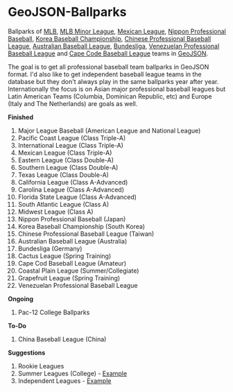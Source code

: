 GeoJSON-Ballparks
=================

Ballparks of [MLB](http://mlb.com), [MLB Minor League](http://www.milb.com/), [Mexican League](http://www.milb.com/index.jsp?sid=l125), [Nippon Professional Baseball](http://www.npb.or.jp), [Korea Baseball Championship](http://www.koreabaseball.com/), [Chinese Professional Baseball League](http://www.cpbl.com.tw), [Australian Baseball League](http://web.theabl.com.au), [Bundesliga](http://baseball-bundesliga.de/), [Venezuelan Professional Baseball League](http://www.lvbp.com/) and [Cape Code Baseball League](http://www.capecodbaseball.org/) teams in [GeoJSON](http://geojson.org).

The goal is to get all professional baseball team ballparks in GeoJSON format.  I'd also like to get independent baseball league teams in the database but they don't always play in the same ballparks year after year.  Internationally the focus is on Asian major professional baseball leagues but Latin American Teams (Columbia, Dominican Republic, etc) and Europe (Italy and The Netherlands) are goals as well.

**Finished**

1. Major League Baseball (American League and National League)
2. Pacific Coast League (Class Triple-A)
3. International League (Class Triple-A)
4. Mexican League (Class Triple-A)
5. Eastern League (Class Double-A)
6. Southern League (Class Double-A)
7. Texas League (Class Double-A)
8. California League (Class A-Advanced)
9. Carolina League (Class A-Advanced)
10. Florida State League (Class A-Advanced)
11. South Atlantic League (Class A)
12. Midwest League (Class A)
13. Nippon Professional Baseball (Japan)
14. Korea Baseball Championship (South Korea)
15. Chinese Professional Baseball League (Taiwan)
16. Australian Baseball League (Australia)
17. Bundesliga (Germany)
18. Cactus League (Spring Training)
19. Cape Cod Baseball League (Amateur)  
20. Coastal Plain League (Summer/Collegiate)
21. Grapefruit League (Spring Training)
22. Venezuelan Professional Baseball League

**Ongoing**

1. Pac-12 College Ballparks  

**To-Do**

1. China Baseball League (China)

**Suggestions**

1. Rookie Leagues
2. Summer Leagues (College) - [Example](https://gist.github.com/oeon/54626316c56a76e4db67)
3. Independent Leagues - [Example](http://www.americanassociationbaseball.com)
